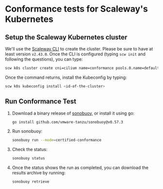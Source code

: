 # Conformance tests for Scaleway's Kubernetes

## Setup the Scaleway Kubernetes cluster

We'll use the [Scaleway CLI](https://github.com/scaleway/scaleway-cli/) to create the cluster. Please be sure to have at least version `v2.43.0`.
Once the CLI is configured (typing `scw init` and following the questions), you can type:

```bash
scw k8s cluster create cni=cilium name=conformance pools.0.name=default pools.0.size=2 pools.0.node-type=dev1_l version=1.34.0 --wait
```

Once the command returns, install the Kubeconfig by typing:

```bash
scw k8s kubeconfig install <id-of-the-cluster>
```

## Run Conformance Test

1. Download a binary release of [sonobuoy](https://github.com/vmware-tanzu/sonobuoy/releases), or install it using go:

    ```bash
    go install github.com/vmware-tanzu/sonobuoy@v0.57.3
    ```

2. Run sonobuoy:

    ```bash
    sonobuoy run --mode=certified-conformance
    ```

3. Check the status:

    ```bash
    sonobuoy status
    ```

4. Once the status shows the run as completed, you can download the results archive by running:

    ```bash
    sonobuoy retrieve
    ```

